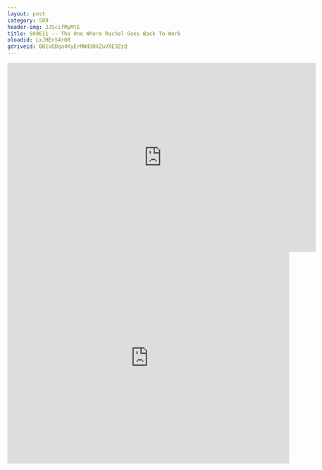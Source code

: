 ```yaml
---
layout: post 
category: S09 
header-img: JJScifMyMtE 
title: S09E11 -- The One Where Rachel Goes Back To Work 
oloadid: LxJHEn54rO8 
gdriveid: 0B1vQDqa4KyErMWd3OXZuVXE3ZzQ 
--- 
```

<!--more--> 
<iframe src='https://openload.co/embed/LxJHEn54rO8/' width='700' height='430' frameborder='0' scrolling='no' allowfullscreen='allowfullscreen'></iframe> 
<iframe src='https://drive.google.com/file/d/0B1vQDqa4KyErMWd3OXZuVXE3ZzQ/preview' width='640' height='480' frameborder='0' scrolling='no' allowfullscreen='allowfullscreen'></iframe> 